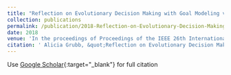```yaml
---
title: "Reflection on Evolutionary Decision Making with Goal Modeling via Empirical Studies"
collection: publications
permalink: /publication/2018-Reflection-on-Evolutionary-Decision-Making-with-Goal-Modeling-via-Empirical-Studies
date: 2018
venue: 'In the proceedings of Proceedings of the IEEE 26th International Requirements Engineering Conference textbackslashnormalfont (textbackslashbf RE)'
citation: ' Alicia Grubb, &quot;Reflection on Evolutionary Decision Making with Goal Modeling via Empirical Studies.&quot; In the proceedings of Proceedings of the IEEE 26th International Requirements Engineering Conference textbackslashnormalfont (textbackslashbf RE), 2018.'
---
```

Use [Google Scholar](https://scholar.google.com/scholar?q=Reflection+on+Evolutionary+Decision+Making+with+Goal+Modeling+via+Empirical+Studies){:target="_blank"} for full citation